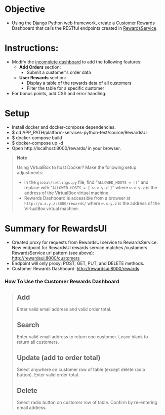 # Objective
* Using the [Django](https://www.djangoproject.com/) Python web framework, create a Customer Rewards Dashboard that calls the RESTful endpoints created in [RewardsService](https://github.com/URBN-Interview/platform-services-python-test/tree/master/source/RewardsService).

# Instructions:
* Modify the [incomplete dashboard](https://github.com/URBN-Interview/platform-services-python-test/blob/master/source/RewardsUI/rewards/index.html) to add the following features:
    * **Add Orders** section:
        * Submit a customer's order data
    * **User Rewards** section:
        * Display a table of the rewards data of all customers
        * Filter the table for a specific customer
* For bonus points, add CSS and error handling.

# Setup
* Install docker and docker-compose dependencies.
* $ cd APP_PATH/platform-services-python-test/source/RewardsUI
* $ docker-compose build
* $ docker-compose up -d
* Open http://localhost:8000/rewards/ in your browser.

>**Note**
>
>Using VirtualBox to host Docker? Make the following setup adjustments:
>* In the `global/settings.py` file, find "`ALLOWED_HOSTS = []`" and replace with "`ALLOWED_HOSTS = ['w.x.y.z']`" where `w.x.y.z` is the address of the VirtualBox virtual machine.
>* Rewards Dashboard is accessible from a browser at `http://w.x.y.z:8000/rewards/` where `w.x.y.z` is the address of the VirtualBox virtual machine.

# Summary for RewardsUI

* Created proxy for requests from RewardsUI service to RewardsService.  New endpoint for RewardsUI rewards service matches /customers RewardsService url pattern (see above):  [http://rewardsui:8000/customers](http://localhost:8000/customers)
* Endpoint will only proxy:  POST, GET, PUT, and DELETE methods.
* Customer Rewards Dashboard:  [http://rewardsui:8000/rewards](http://localhost:8000/rewards)

### How To Use the Customer Rewards Dashboard

>**Add**
>---
>Enter valid email address and valid order total.
>
>**Search**
>---
>Enter valid email address to return one customer.
>Leave blank to return all customers.
>
> **Update (add to order total)**
>---
>Select anywhere on customer row of table (except delete radio button).
>Enter valid order total.
>
>**Delete**
>---
>Select radio button on customer row of table.
>Confirm by re-entering email address.
